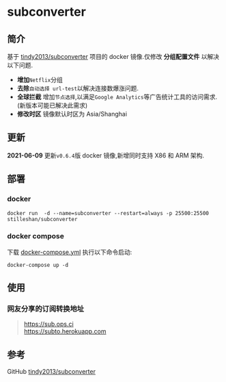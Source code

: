 # subconverter
## 简介
基于 [tindy2013/subconverter](https://github.com/tindy2013/subconverter) 项目的 docker 镜像.仅修改 **分组配置文件** 以解决以下问题.

- **增加**`Netflix`分组
- **去除**`自动选择 url-test`以解决连接数爆涨问题.
- **全球拦截** 增加`节点选择`,以满足`Google Analytics`等广告统计工具的访问需求.(新版本可能已解决此需求)
- **修改时区** 镜像默认时区为 Asia/Shanghai

## 更新
**2021-06-09** 更新`v0.6.4`版 docker 镜像,新增同时支持 X86 和 ARM 架构.

## 部署
### docker
```shell
docker run  -d --name=subconverter --restart=always -p 25500:25500 stilleshan/subconverter
```

### docker compose
下载 [docker-compose.yml](https://raw.githubusercontent.com/stilleshan/dockerfiles/main/subconverter/docker-compose.yml) 执行以下命令启动:
```shell
docker-compose up -d
```


## 使用
### 网友分享的订阅转换地址
> https://sub.ops.ci  
https://subto.herokuapp.com


## 参考
GitHub [tindy2013/subconverter](https://github.com/tindy2013/subconverter)

